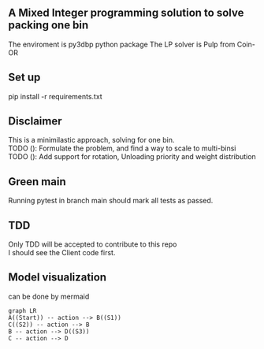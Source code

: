 ## A Mixed Integer programming solution to solve packing one bin
The enviroment is py3dbp python package
The LP solver is Pulp from Coin-OR


## Set up
pip install -r requirements.txt


## Disclaimer
This is a minimilastic approach, solving for one bin. <br />
TODO (): Formulate the problem, and find a way to scale to multi-binsi <br />
TODO (): Add support for rotation, Unloading priority and weight distribution <br />

## Green main
Running pytest in branch main should mark all tests as passed.

## TDD
Only TDD will be accepted to contribute to this repo <br />
I should see the Client code first.

## Model visualization
can be done by mermaid 

```mermaid
graph LR
A((Start)) -- action --> B((S1))
C((S2)) -- action --> B
B -- action --> D((S3))
C -- action --> D
```
